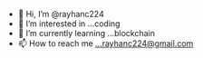 - 👋 Hi, I’m @rayhanc224
- 👀 I’m interested in ...coding
- 🌱 I’m currently learning ...blockchain
- 📫 How to reach me ...rayhanc224@gmail.com

<!---
rayhanc224/rayhanc224 is a ✨ special ✨ repository because its `README.md` (this file) appears on your GitHub profile.
You can click the Preview link to take a look at your changes.
--->
